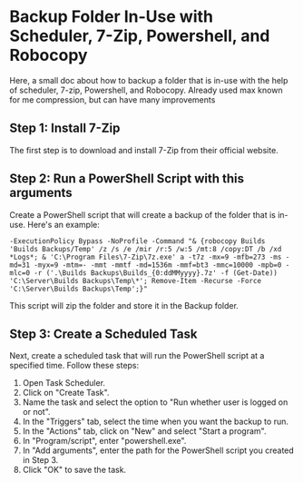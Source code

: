 # Backup Folder In-Use with Scheduler, 7-Zip, Powershell, and Robocopy

Here, a small doc about how to backup a folder that is in-use with the help of scheduler, 7-zip, Powershell, and Robocopy.
Already used max known for me compression, but can have many improvements

## Step 1: Install 7-Zip

The first step is to download and install 7-Zip from their official website.

## Step 2: Run a PowerShell Script with this arguments

Create a PowerShell script that will create a backup of the folder that is in-use. Here's an example:

```
-ExecutionPolicy Bypass -NoProfile -Command "& {robocopy Builds 'Builds Backups/Temp' /z /s /e /mir /r:5 /w:5 /mt:8 /copy:DT /b /xd *Logs*; & 'C:\Program Files\7-Zip\7z.exe' a -t7z -mx=9 -mfb=273 -ms -md=31 -myx=9 -mtm=- -mmt -mmtf -md=1536m -mmf=bt3 -mmc=10000 -mpb=0 -mlc=0 -r ('.\Builds Backups\Builds_{0:ddMMyyyy}.7z' -f (Get-Date)) 'C:\Server\Builds Backups\Temp\*'; Remove-Item -Recurse -Force 'C:\Server\Builds Backups\Temp';}"
```

This script will zip the folder and store it in the Backup folder.

## Step 3: Create a Scheduled Task

Next, create a scheduled task that will run the PowerShell script at a specified time. Follow these steps:

1. Open Task Scheduler.
2. Click on "Create Task".
3. Name the task and select the option to "Run whether user is logged on or not".
4. In the "Triggers" tab, select the time when you want the backup to run.
5. In the "Actions" tab, click on "New" and select "Start a program".
6. In "Program/script", enter "powershell.exe".
7. In "Add arguments", enter the path for the PowerShell script you created in Step 3.
8. Click "OK" to save the task.
